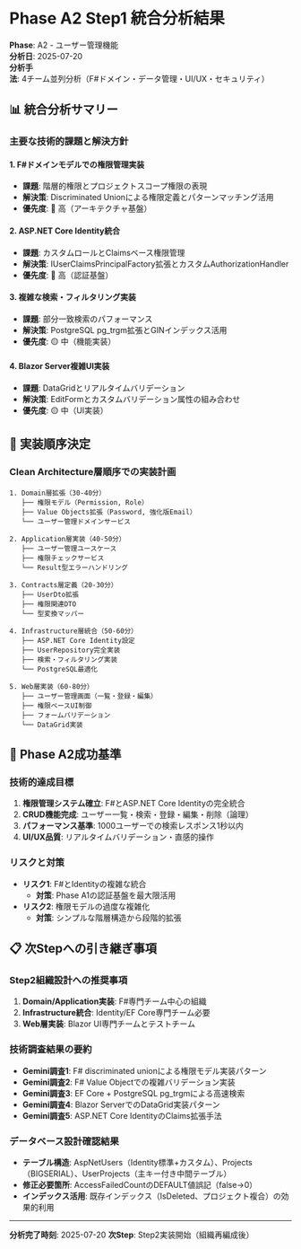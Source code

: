 # Phase A2 Step1 統合分析結果

**Phase**: A2 - ユーザー管理機能  
**分析日**: 2025-07-20  
**分析手法**: 4チーム並列分析（F#ドメイン・データ管理・UI/UX・セキュリティ）  

## 📊 統合分析サマリー

### 主要な技術的課題と解決方針

#### 1. F#ドメインモデルでの権限管理実装
- **課題**: 階層的権限とプロジェクトスコープ権限の表現
- **解決策**: Discriminated Unionによる権限定義とパターンマッチング活用
- **優先度**: 🔴 高（アーキテクチャ基盤）

#### 2. ASP.NET Core Identity統合
- **課題**: カスタムロールとClaimsベース権限管理
- **解決策**: IUserClaimsPrincipalFactory拡張とカスタムAuthorizationHandler
- **優先度**: 🔴 高（認証基盤）

#### 3. 複雑な検索・フィルタリング実装
- **課題**: 部分一致検索のパフォーマンス
- **解決策**: PostgreSQL pg_trgm拡張とGINインデックス活用
- **優先度**: 🟡 中（機能実装）

#### 4. Blazor Server複雑UI実装
- **課題**: DataGridとリアルタイムバリデーション
- **解決策**: EditFormとカスタムバリデーション属性の組み合わせ
- **優先度**: 🟡 中（UI実装）

## 🔄 実装順序決定

### Clean Architecture層順序での実装計画

```
1. Domain層拡張（30-40分）
   ├── 権限モデル（Permission, Role）
   ├── Value Objects拡張（Password, 強化版Email）
   └── ユーザー管理ドメインサービス

2. Application層実装（40-50分）
   ├── ユーザー管理ユースケース
   ├── 権限チェックサービス
   └── Result型エラーハンドリング

3. Contracts層定義（20-30分）
   ├── UserDto拡張
   ├── 権限関連DTO
   └── 型変換マッパー

4. Infrastructure層統合（50-60分）
   ├── ASP.NET Core Identity設定
   ├── UserRepository完全実装
   ├── 検索・フィルタリング実装
   └── PostgreSQL最適化

5. Web層実装（60-80分）
   ├── ユーザー管理画面（一覧・登録・編集）
   ├── 権限ベースUI制御
   ├── フォームバリデーション
   └── DataGrid実装
```

## 🎯 Phase A2成功基準

### 技術的達成目標
1. **権限管理システム確立**: F#とASP.NET Core Identityの完全統合
2. **CRUD機能完成**: ユーザー一覧・検索・登録・編集・削除（論理）
3. **パフォーマンス基準**: 1000ユーザーでの検索レスポンス1秒以内
4. **UI/UX品質**: リアルタイムバリデーション・直感的操作

### リスクと対策
- **リスク1**: F#とIdentityの複雑な統合
  - **対策**: Phase A1の認証基盤を最大限活用
- **リスク2**: 権限モデルの過度な複雑化
  - **対策**: シンプルな階層構造から段階的拡張

## 📋 次Stepへの引き継ぎ事項

### Step2組織設計への推奨事項
1. **Domain/Application実装**: F#専門チーム中心の組織
2. **Infrastructure統合**: Identity/EF Core専門チーム必要
3. **Web層実装**: Blazor UI専門チームとテストチーム

### 技術調査結果の要約
- **Gemini調査1**: F# discriminated unionによる権限モデル実装パターン
- **Gemini調査2**: F# Value Objectでの複雑バリデーション実装
- **Gemini調査3**: EF Core + PostgreSQL pg_trgmによる高速検索
- **Gemini調査4**: Blazor ServerでのDataGrid実装パターン
- **Gemini調査5**: ASP.NET Core IdentityのClaims拡張手法

### データベース設計確認結果
- **テーブル構造**: AspNetUsers（Identity標準+カスタム）、Projects（BIGSERIAL）、UserProjects（主キー付き中間テーブル）
- **修正必要箇所**: AccessFailedCountのDEFAULT値誤記（false→0）
- **インデックス活用**: 既存インデックス（IsDeleted、プロジェクト複合）の効果的利用

---

**分析完了時刻**: 2025-07-20
**次Step**: Step2実装開始（組織再編成後）